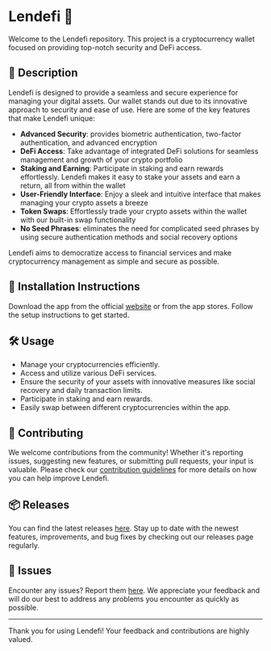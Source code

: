 
# Lendefi 🚀

Welcome to the Lendefi repository. This project is a cryptocurrency wallet focused on providing top-notch security and DeFi access.

## 📜 Description

Lendefi is designed to provide a seamless and secure experience for managing your digital assets. Our wallet stands out due to its innovative approach to security and ease of use. Here are some of the key features that make Lendefi unique:

- **Advanced Security**: provides biometric authentication, two-factor authentication, and advanced encryption
- **DeFi Access**: Take advantage of integrated DeFi solutions for seamless management and growth of your crypto portfolio
- **Staking and Earning**: Participate in staking and earn rewards effortlessly. Lendefi makes it easy to stake your assets and earn a return, all from within the wallet
- **User-Friendly Interface**: Enjoy a sleek and intuitive interface that makes managing your crypto assets a breeze
- **Token Swaps**: Effortlessly trade your crypto assets within the wallet with our built-in swap functionality
- **No Seed Phrases**: eliminates the need for complicated seed phrases by using secure authentication methods and social recovery options

Lendefi aims to democratize access to financial services and make cryptocurrency management as simple and secure as possible.

## 🚀 Installation Instructions

Download the app from the official [website](https://www.example.com) or from the app stores. Follow the setup instructions to get started.

## 🛠️ Usage

- Manage your cryptocurrencies efficiently.
- Access and utilize various DeFi services.
- Ensure the security of your assets with innovative measures like social recovery and daily transaction limits.
- Participate in staking and earn rewards.
- Easily swap between different cryptocurrencies within the app.

## 🤝 Contributing

We welcome contributions from the community! Whether it's reporting issues, suggesting new features, or submitting pull requests, your input is valuable. Please check our [contribution guidelines](../../contributing) for more details on how you can help improve Lendefi.

## 📦 Releases

You can find the latest releases [here](../../releases). Stay up to date with the newest features, improvements, and bug fixes by checking out our releases page regularly.

## 🐛 Issues

Encounter any issues? Report them [here](../../issues). We appreciate your feedback and will do our best to address any problems you encounter as quickly as possible.

---

Thank you for using Lendefi! Your feedback and contributions are highly valued.
